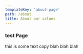 ```yaml
---
templateKey: 'about-page'
path: /about
title: About our values
---
```

### test Page
this is some text copy blah blah blah
